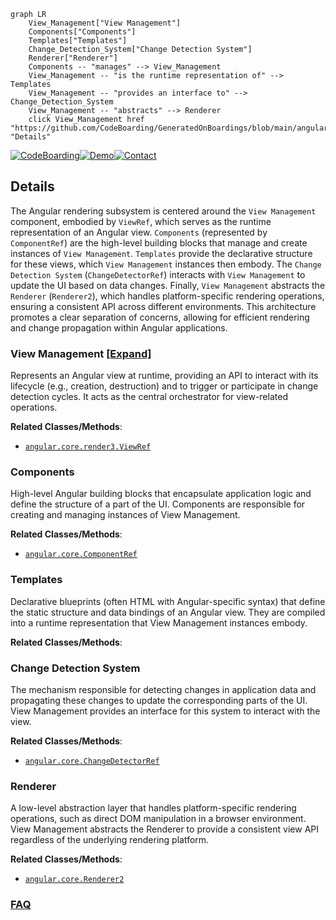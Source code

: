 ```mermaid
graph LR
    View_Management["View Management"]
    Components["Components"]
    Templates["Templates"]
    Change_Detection_System["Change Detection System"]
    Renderer["Renderer"]
    Components -- "manages" --> View_Management
    View_Management -- "is the runtime representation of" --> Templates
    View_Management -- "provides an interface to" --> Change_Detection_System
    View_Management -- "abstracts" --> Renderer
    click View_Management href "https://github.com/CodeBoarding/GeneratedOnBoardings/blob/main/angular/View_Management.md" "Details"
```

[![CodeBoarding](https://img.shields.io/badge/Generated%20by-CodeBoarding-9cf?style=flat-square)](https://github.com/CodeBoarding/CodeBoarding)[![Demo](https://img.shields.io/badge/Try%20our-Demo-blue?style=flat-square)](https://www.codeboarding.org/demo)[![Contact](https://img.shields.io/badge/Contact%20us%20-%20contact@codeboarding.org-lightgrey?style=flat-square)](mailto:contact@codeboarding.org)

## Details

The Angular rendering subsystem is centered around the `View Management` component, embodied by `ViewRef`, which serves as the runtime representation of an Angular view. `Components` (represented by `ComponentRef`) are the high-level building blocks that manage and create instances of `View Management`. `Templates` provide the declarative structure for these views, which `View Management` instances then embody. The `Change Detection System` (`ChangeDetectorRef`) interacts with `View Management` to update the UI based on data changes. Finally, `View Management` abstracts the `Renderer` (`Renderer2`), which handles platform-specific rendering operations, ensuring a consistent API across different environments. This architecture promotes a clear separation of concerns, allowing for efficient rendering and change propagation within Angular applications.

### View Management [[Expand]](./View_Management.md)
Represents an Angular view at runtime, providing an API to interact with its lifecycle (e.g., creation, destruction) and to trigger or participate in change detection cycles. It acts as the central orchestrator for view-related operations.


**Related Classes/Methods**:

- <a href="https://github.com/angular/angular/blob/main/packages/core/src/render3/view_ref.ts" target="_blank" rel="noopener noreferrer">`angular.core.render3.ViewRef`</a>


### Components
High-level Angular building blocks that encapsulate application logic and define the structure of a part of the UI. Components are responsible for creating and managing instances of View Management.


**Related Classes/Methods**:

- <a href="https://github.com/angular/angular/blob/main/packages/core/src/application/application_ref.ts" target="_blank" rel="noopener noreferrer">`angular.core.ComponentRef`</a>


### Templates
Declarative blueprints (often HTML with Angular-specific syntax) that define the static structure and data bindings of an Angular view. They are compiled into a runtime representation that View Management instances embody.


**Related Classes/Methods**:



### Change Detection System
The mechanism responsible for detecting changes in application data and propagating these changes to update the corresponding parts of the UI. View Management provides an interface for this system to interact with the view.


**Related Classes/Methods**:

- <a href="https://github.com/angular/angular/blob/main/packages/core/src/change_detection/change_detector_ref.ts" target="_blank" rel="noopener noreferrer">`angular.core.ChangeDetectorRef`</a>


### Renderer
A low-level abstraction layer that handles platform-specific rendering operations, such as direct DOM manipulation in a browser environment. View Management abstracts the Renderer to provide a consistent view API regardless of the underlying rendering platform.


**Related Classes/Methods**:

- <a href="https://github.com/angular/angular/blob/main/packages/core/src/render3/interfaces/renderer.ts" target="_blank" rel="noopener noreferrer">`angular.core.Renderer2`</a>




### [FAQ](https://github.com/CodeBoarding/GeneratedOnBoardings/tree/main?tab=readme-ov-file#faq)